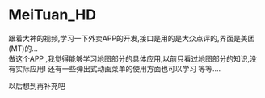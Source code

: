 # MeiTuan_HD
跟着大神的视频,学习一下外卖APP的开发,接口是用的是大众点评的,界面是美团(MT)的...  
做这个APP ,我觉得能够学习地图部分的具体应用,以前只看过地图部分的知识,没有实际应用!
还有一些弹出式动画菜单的使用方面也可以学习
等等....


以后想到再补充吧
